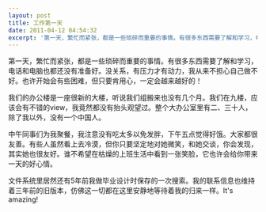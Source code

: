 ```yaml
---
layout: post
title: 工作第一天
date: 2011-04-12 04:54:32
excerpt: '第一天，繁忙而紧张，都是一些琐碎而重要的事情。有很多东西需要了解和学习，电话和电脑也都还没有准备好。没关系，有压力才有动力，我从来不担心自己做不好。也许开始会有些困难，但只要肯用心，一定会越来越好的！'
---
```




第一天，繁忙而紧张，都是一些琐碎而重要的事情。有很多东西需要了解和学习，电话和电脑也都还没有准备好。没关系，有压力才有动力，我从来不担心自己做不好。也许开始会有些困难，但只要肯用心，一定会越来越好的！


我们的办公楼是一座很新的大楼，听说我们组搬来也没有几个月。我们在九楼，应该会有不错的view，我竟然都没有抬头观望过。整个大办公室里有二、三十人，除了我以外，没有一个中国人。


中午同事们为我聚餐，我注意没有吃太多以免发胖，下午五点觉得好饿。大家都很友善。有些人虽然看上去冷漠，但你只要坚定地对她微笑，和她交谈，你会发现，其实她也很友好。谁不希望在枯燥的上班生活中看到一张笑脸，它也许会给你带来一天的好心情。


文件系统里居然还有5年前我做毕业设计时保存的一次搜索。我的联系信息也维持着三年前的旧版本，仿佛这一切都在这里安静地等待着我的归来一样。It's
amazing!



